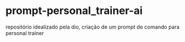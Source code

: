 # prompt-personal_trainer-ai
 repositório idealizado pela dio, criação de um prompt de comando para personal trainer
